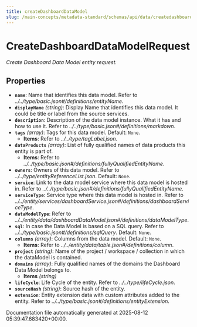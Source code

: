 ```yaml
---
title: createDashboardDataModel
slug: /main-concepts/metadata-standard/schemas/api/data/createdashboarddatamodel
---
```


# CreateDashboardDataModelRequest

*Create Dashboard Data Model entity request.*

## Properties

- **`name`**: Name that identifies this data model. Refer to *../../type/basic.json#/definitions/entityName*.
- **`displayName`** *(string)*: Display Name that identifies this data model. It could be title or label from the source services.
- **`description`**: Description of the data model instance. What it has and how to use it. Refer to *../../type/basic.json#/definitions/markdown*.
- **`tags`** *(array)*: Tags for this data model. Default: `None`.
  - **Items**: Refer to *../../type/tagLabel.json*.
- **`dataProducts`** *(array)*: List of fully qualified names of data products this entity is part of.
  - **Items**: Refer to *../../type/basic.json#/definitions/fullyQualifiedEntityName*.
- **`owners`**: Owners of this data model. Refer to *../../type/entityReferenceList.json*. Default: `None`.
- **`service`**: Link to the data model service where this data model is hosted in. Refer to *../../type/basic.json#/definitions/fullyQualifiedEntityName*.
- **`serviceType`**: Service type where this data model is hosted in. Refer to *../../entity/services/dashboardService.json#/definitions/dashboardServiceType*.
- **`dataModelType`**: Refer to *../../entity/data/dashboardDataModel.json#/definitions/dataModelType*.
- **`sql`**: In case the Data Model is based on a SQL query. Refer to *../../type/basic.json#/definitions/sqlQuery*. Default: `None`.
- **`columns`** *(array)*: Columns from the data model. Default: `None`.
  - **Items**: Refer to *../../entity/data/table.json#/definitions/column*.
- **`project`** *(string)*: Name of the project / workspace / collection in which the dataModel is contained.
- **`domains`** *(array)*: Fully qualified names of the domains the Dashboard Data Model belongs to.
  - **Items** *(string)*
- **`lifeCycle`**: Life Cycle of the entity. Refer to *../../type/lifeCycle.json*.
- **`sourceHash`** *(string)*: Source hash of the entity.
- **`extension`**: Entity extension data with custom attributes added to the entity. Refer to *../../type/basic.json#/definitions/entityExtension*.


Documentation file automatically generated at 2025-08-12 05:39:47.683420+00:00.

